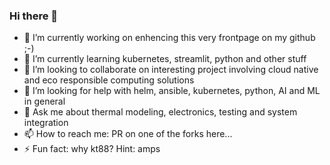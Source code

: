 ### Hi there 👋


- 🔭 I’m currently working on enhencing this very frontpage on my github ;-)
- 🌱 I’m currently learning kubernetes, streamlit, python and other stuff
- 👯 I’m looking to collaborate on interesting project involving cloud native and eco responsible computing solutions
- 🤔 I’m looking for help with helm, ansible, kubernetes, python, AI and ML in general
- 💬 Ask me about thermal modeling, electronics, testing and system integration
- 📫 How to reach me: PR on one of the forks here...
- ⚡ Fun fact: why kt88? Hint: amps

